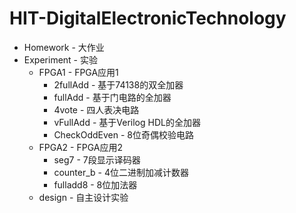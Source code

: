# HIT-DigitalElectronicTechnology

+ Homework - 大作业
+ Experiment - 实验
    - FPGA1 - FPGA应用1
        * 2fullAdd - 基于74138的双全加器
        * fullAdd - 基于门电路的全加器
        * 4vote - 四人表决电路
        * vFullAdd - 基于Verilog HDL的全加器
        * CheckOddEven - 8位奇偶校验电路
    - FPGA2 - FPGA应用2
        * seg7 - 7段显示译码器
        * counter_b - 4位二进制加减计数器
        * fulladd8 - 8位加法器
    - design - 自主设计实验
